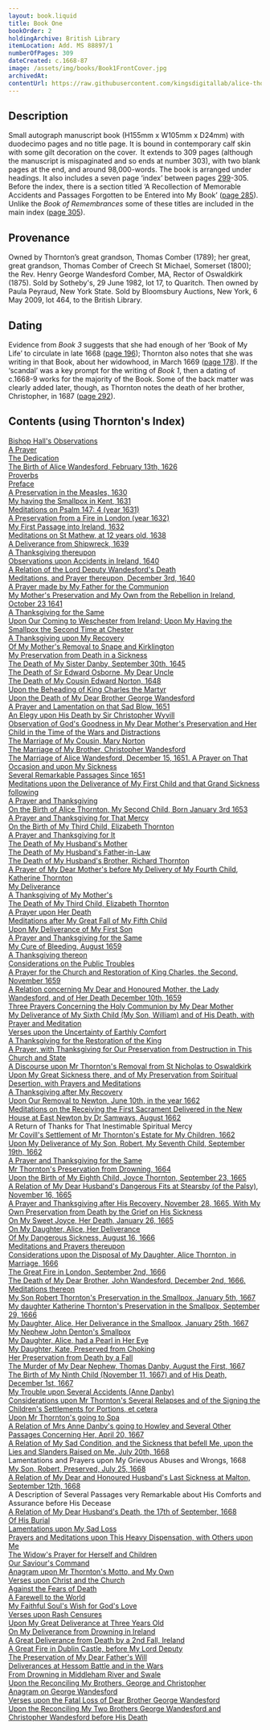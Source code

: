 ```yaml
---
layout: book.liquid
title: Book One
bookOrder: 2
holdingArchive: British Library
itemLocation: Add. MS 88897/1
numberOfPages: 309
dateCreated: c.1668-87
image: /assets/img/books/Book1FrontCover.jpg
archivedAt: 
contentUrl: https://raw.githubusercontent.com/kingsdigitallab/alice-thornton/refs/heads/edition/texts/01_book_one/book_one.xml
---
```


## Description 

Small autograph manuscript book (H155mm x W105mm x D24mm) with duodecimo pages and no title page. It is bound in contemporary calf skin with some gilt decoration on the cover.  It extends to 309 pages (although the manuscript is mispaginated and so ends at number 303), with two blank pages at the end, and around 98,000-words. The book is arranged under headings. It also includes a seven page ‘index’ between pages [299](https://thornton.kdl.kcl.ac.uk/edition/?p0.do=book_one&p0.lo=p.299&p0.vi=modern)-305. Before the index, there is a section titled ‘A Recollection of Memorable Accidents and Passages Forgotten to be Entered into My Book’ ([page 285](https://thornton.kdl.kcl.ac.uk/edition/?p0.do=book_one&p0.lo=p.285&p0.vi=modern)). Unlike the _Book of Remembrances_ some of these titles are included in the main index ([page 305](https://thornton.kdl.kcl.ac.uk/edition/?p0.do=book_one&p0.lo=p.305&p0.vi=modern)). 

## Provenance 

Owned by Thornton’s great grandson, Thomas Comber (1789); her great, great grandson, Thomas Comber of Creech St Michael, Somerset (1800); the Rev. Henry George Wandesford Comber, MA, Rector of Oswaldkirk (1875). Sold by Sotheby's, 29 June 1982, lot 17, to Quaritch. Then owned by Paula Peyraud, New York State. Sold by Bloomsbury Auctions, New York, 6 May 2009, lot 464, to the British Library.  

## Dating

Evidence from _Book 3_ suggests that she had enough of her ‘Book of My Life’ to circulate in late 1668 ([page 196](https://thornton.kdl.kcl.ac.uk/edition/?p0.do=book_three&p0.lo=p.196&p0.vi=modern)); Thornton also notes that she was writing in that Book, about her widowhood, in March 1669 ([page 178](https://thornton.kdl.kcl.ac.uk/edition/?p0.do=book_three&p0.lo=p.178&p0.vi=modern)). If the ‘scandal’ was a key prompt for the writing of _Book 1_, then a dating of c.1668-9 works for the majority of the Book. Some of the back matter was clearly added later, though, as Thornton notes the death of her brother, Christopher, in 1687 ([page 292](https://thornton.kdl.kcl.ac.uk/edition/?p0.do=book_one&p0.lo=p.292&p0.vi=modern)).

## Contents (using Thornton's Index)

[Bishop Hall's Observations](https://thornton.kdl.kcl.ac.uk/edition/?p0.do=book_one&p0.lo=p.1&p0.vi=modern) <br/>
[A Prayer](https://thornton.kdl.kcl.ac.uk/edition/?p0.do=book_one&p0.lo=p.2&p0.vi=modern) <br/>
[The Dedication](https://thornton.kdl.kcl.ac.uk/edition/?p0.do=book_one&p0.lo=p.3&p0.vi=modern) <br/>
[The Birth of Alice Wandesford, February 13th, 1626](https://thornton.kdl.kcl.ac.uk/edition/?p0.do=book_one&p0.lo=p.5&p0.vi=modern) <br/>
[Proverbs](https://thornton.kdl.kcl.ac.uk/edition/?p0.do=book_one&p0.lo=p.6&p0.vi=modern) <br/>
[Preface](https://thornton.kdl.kcl.ac.uk/edition/?p0.do=book_one&p0.lo=p.7&p0.vi=modern) <br/>
[A Preservation in the Measles, 1630](https://thornton.kdl.kcl.ac.uk/edition/?p0.do=book_one&p0.lo=p.8&p0.vi=modern) <br/>
[My having the Smallpox in Kent, 1631](https://thornton.kdl.kcl.ac.uk/edition/?p0.do=book_one&p0.lo=p.9&p0.vi=modern) <br/>
[Meditations on Psalm 147: 4 (year 1631)](https://thornton.kdl.kcl.ac.uk/edition/?p0.do=book_one&p0.lo=p.10&p0.vi=modern) <br/>
[A Preservation from a Fire in London (year 1632)](https://thornton.kdl.kcl.ac.uk/edition/?p0.do=book_one&p0.lo=p.11&p0.vi=modern) <br/>
[My First Passage into Ireland, 1632](https://thornton.kdl.kcl.ac.uk/edition/?p0.do=book_one&p0.lo=p.12&p0.vi=modern) <br/>
[Meditations on St Mathew, at 12 years old, 1638](https://thornton.kdl.kcl.ac.uk/edition/?p0.do=book_one&p0.lo=p.14&p0.vi=modern) <br/>
[A Deliverance from Shipwreck, 1639](https://thornton.kdl.kcl.ac.uk/edition/?p0.do=book_one&p0.lo=p.15&p0.vi=modern) <br/>
[A Thanksgiving thereupon](https://thornton.kdl.kcl.ac.uk/edition/?p0.do=book_one&p0.lo=p.17&p0.vi=modern) <br/>
[Observations upon Accidents in Ireland, 1640](https://thornton.kdl.kcl.ac.uk/edition/?p0.do=book_one&p0.lo=p.20&p0.vi=modern) <br/>
[A Relation of the Lord Deputy Wandesford's Death](https://thornton.kdl.kcl.ac.uk/edition/?p0.do=book_one&p0.lo=p.27&p0.vi=modern) <br/>
[Meditations, and Prayer thereupon, December 3rd, 1640](https://thornton.kdl.kcl.ac.uk/edition/?p0.do=book_one&p0.lo=p.38&p0.vi=modern) <br/>
[A Prayer made by My Father for the Communion](https://thornton.kdl.kcl.ac.uk/edition/?p0.do=book_one&p0.lo=p.54&p0.vi=modern) <br/>
[My Mother's Preservation and My Own from the Rebellion in Ireland, October 23 1641](https://thornton.kdl.kcl.ac.uk/edition/?p0.do=book_one&p0.lo=p.62&p0.vi=modern) <br/>
[A Thanksgiving for the Same](https://thornton.kdl.kcl.ac.uk/edition/?p0.do=book_one&p0.lo=p.67&p0.vi=modern) <br/>
[Upon Our Coming to Weschester from Ireland; Upon My Having the Smallpox the Second Time at Chester](https://thornton.kdl.kcl.ac.uk/edition/?p0.do=book_one&p0.lo=p.69&p0.vi=modern) <br/>
[A Thanksgiving upon My Recovery](https://thornton.kdl.kcl.ac.uk/edition/?p0.do=book_one&p0.lo=p.75&p0.vi=modern) <br/>
[Of My Mother's Removal to Snape and Kirklington](https://thornton.kdl.kcl.ac.uk/edition/?p0.do=book_one&p0.lo=p.77&p0.vi=modern) <br/>
[My Preservation from Death in a Sickness](https://thornton.kdl.kcl.ac.uk/edition/?p0.do=book_one&p0.lo=p.83&p0.vi=modern) <br/>
[The Death of My Sister Danby, September 30th, 1645](https://thornton.kdl.kcl.ac.uk/edition/?p0.do=book_one&p0.lo=p.85&p0.vi=modern) <br/>
[The Death of Sir Edward Osborne, My Dear Uncle](https://thornton.kdl.kcl.ac.uk/edition/?p0.do=book_one&p0.lo=p.91&p0.vi=modern) <br/>
[The Death of My Cousin Edward Norton, 1648](https://thornton.kdl.kcl.ac.uk/edition/?p0.do=book_one&p0.lo=p.92&p0.vi=modern) <br/>
[Upon the Beheading of King Charles the Martyr](https://thornton.kdl.kcl.ac.uk/edition/?p0.do=book_one&p0.lo=p.93&p0.vi=modern) <br/>
[Upon the Death of My Dear Brother George Wandesford](https://thornton.kdl.kcl.ac.uk/edition/?p0.do=book_one&p0.lo=p.96&p0.vi=modern) <br/>
[A Prayer and Lamentation on that Sad Blow, 1651](https://thornton.kdl.kcl.ac.uk/edition/?p0.do=book_one&p0.lo=p.108&p0.vi=modern) <br/>
[An Elegy upon His Death by Sir Christopher Wyvill](https://thornton.kdl.kcl.ac.uk/edition/?p0.do=book_one&p0.lo=p.114&p0.vi=modern) <br/>
[Observation of God's Goodness in My Dear Mother's Preservation and Her Child in the Time of the Wars and Distractions](https://thornton.kdl.kcl.ac.uk/edition/?p0.do=book_one&p0.lo=p.115&p0.vi=modern) <br/>
[The Marriage of My Cousin, Mary Norton](https://thornton.kdl.kcl.ac.uk/edition/?p0.do=book_one&p0.lo=p.116&p0.vi=modern) <br/>
[The Marriage of My Brother, Christopher Wandesford](https://thornton.kdl.kcl.ac.uk/edition/?p0.do=book_one&p0.lo=p.116&p0.vi=modern) <br/>
[The Marriage of Alice Wandesford, December 15, 1651. A Prayer on That Occasion and upon My Sickness](https://thornton.kdl.kcl.ac.uk/edition/?p0.do=book_one&p0.lo=p.117&p0.vi=modern) <br/>
[Several Remarkable Passages Since 1651](https://thornton.kdl.kcl.ac.uk/edition/?p0.do=book_one&p0.lo=p.124&p0.vi=modern) <br/>
[Meditations upon the Deliverance of My First Child and that Grand Sickness following](https://thornton.kdl.kcl.ac.uk/edition/?p0.do=book_one&p0.lo=p.126&p0.vi=modern) <br/>
[A Prayer and Thanksgiving](https://thornton.kdl.kcl.ac.uk/edition/?p0.do=book_one&p0.lo=p.129&p0.vi=modern) <br/>
[On the Birth of Alice Thornton, My Second Child, Born January 3rd 1653](https://thornton.kdl.kcl.ac.uk/edition/?p0.do=book_one&p0.lo=p.132&p0.vi=modern) <br/>
[A Prayer and Thanksgiving for That Mercy](https://thornton.kdl.kcl.ac.uk/edition/?p0.do=book_one&p0.lo=p.134&p0.vi=modern) <br/>
[On the Birth of My Third Child, Elizabeth Thornton](https://thornton.kdl.kcl.ac.uk/edition/?p0.do=book_one&p0.lo=p.136&p0.vi=modern) <br/>
[A Prayer and Thanksgiving for It](https://thornton.kdl.kcl.ac.uk/edition/?p0.do=book_one&p0.lo=p.139&p0.vi=modern) <br/>
[The Death of My Husband's Mother](https://thornton.kdl.kcl.ac.uk/edition/?p0.do=book_one&p0.lo=p.141&p0.vi=modern) <br/>
[The Death of My Husband's Father-in-Law](https://thornton.kdl.kcl.ac.uk/edition/?p0.do=book_one&p0.lo=p.141&p0.vi=modern) <br/>
[The Death of My Husband's Brother, Richard Thornton](https://thornton.kdl.kcl.ac.uk/edition/?p0.do=book_one&p0.lo=p.141&p0.vi=modern) <br/>
[A Prayer of My Dear Mother's before My Delivery of My Fourth Child, Katherine Thornton](https://thornton.kdl.kcl.ac.uk/edition/?p0.do=book_one&p0.lo=p.142&p0.vi=modern) <br/>
[My Deliverance](https://thornton.kdl.kcl.ac.uk/edition/?p0.do=book_one&p0.lo=p.145&p0.vi=modern) <br/>
[A Thanksgiving of My Mother's](https://thornton.kdl.kcl.ac.uk/edition/?p0.do=book_one&p0.lo=p.145&p0.vi=modern) <br/>
[The Death of My Third Child, Elizabeth Thornton](https://thornton.kdl.kcl.ac.uk/edition/?p0.do=book_one&p0.lo=p.147&p0.vi=modern) <br/>
[A Prayer upon Her Death](https://thornton.kdl.kcl.ac.uk/edition/?p0.do=book_one&p0.lo=p.148&p0.vi=modern) <br/>
[Meditations after My Great Fall of My Fifth Child](https://thornton.kdl.kcl.ac.uk/edition/?p0.do=book_one&p0.lo=p.149&p0.vi=modern) <br/>
[Upon My Deliverance of My First Son](https://thornton.kdl.kcl.ac.uk/edition/?p0.do=book_one&p0.lo=p.150&p0.vi=modern) <br/>
[A Prayer and Thanksgiving for the Same](https://thornton.kdl.kcl.ac.uk/edition/?p0.do=book_one&p0.lo=p.151&p0.vi=modern) <br/>
[My Cure of Bleeding, August 1659](https://thornton.kdl.kcl.ac.uk/edition/?p0.do=book_one&p0.lo=p.153&p0.vi=modern) <br/>
[A Thanksgiving thereon](https://thornton.kdl.kcl.ac.uk/edition/?p0.do=book_one&p0.lo=p.154&p0.vi=modern) <br/>
[Considerations on the Public Troubles](https://thornton.kdl.kcl.ac.uk/edition/?p0.do=book_one&p0.lo=p.155&p0.vi=modern) <br/>
[A Prayer for the Church and Restoration of King Charles, the Second, November 1659](https://thornton.kdl.kcl.ac.uk/edition/?p0.do=book_one&p0.lo=p.157&p0.vi=modern) <br/>
[A Relation concerning My Dear and Honoured Mother, the Lady Wandesford, and of Her Death December 10th, 1659](https://thornton.kdl.kcl.ac.uk/edition/?p0.do=book_one&p0.lo=p.158&p0.vi=modern) <br/>
[Three Prayers Concerning the Holy Communion by My Dear Mother](https://thornton.kdl.kcl.ac.uk/edition/?p0.do=book_one&p0.lo=p.176&p0.vi=modern) <br/>
[My Deliverance of My Sixth Child (My Son, William) and of His Death, with Prayer and Meditation](https://thornton.kdl.kcl.ac.uk/edition/?p0.do=book_one&p0.lo=p.177&p0.vi=modern) <br/>
[Verses upon the Uncertainty of Earthly Comfort](https://thornton.kdl.kcl.ac.uk/edition/?p0.do=book_one&p0.lo=p.180&p0.vi=modern) <br/>
[A Thanksgiving for the Restoration of the King](https://thornton.kdl.kcl.ac.uk/edition/?p0.do=book_one&p0.lo=p.180&p0.vi=modern) <br/>
[A Prayer, with Thanksgiving for Our Preservation from Destruction in This Church and State](https://thornton.kdl.kcl.ac.uk/edition/?p0.do=book_one&p0.lo=p.181&p0.vi=modern) <br/>
[A Discourse upon Mr Thornton's Removal from St Nicholas to Oswaldkirk](https://thornton.kdl.kcl.ac.uk/edition/?p0.do=book_one&p0.lo=p.184&p0.vi=modern) <br/>
[Upon My Great Sickness there, and of My Preservation from Spiritual Desertion, with Prayers and Meditations](https://thornton.kdl.kcl.ac.uk/edition/?p0.do=book_one&p0.lo=p.186&p0.vi=modern) <br/>
[A Thanksgiving after My Recovery](https://thornton.kdl.kcl.ac.uk/edition/?p0.do=book_one&p0.lo=p.190&p0.vi=modern) <br/>
[Upon Our Removal to Newton, June 10th, in the year 1662](https://thornton.kdl.kcl.ac.uk/edition/?p0.do=book_one&p0.lo=p.191&p0.vi=modern) <br/>
[Meditations on the Receiving the First Sacrament Delivered in the New House at East Newton by Dr Samways, August 1662](https://thornton.kdl.kcl.ac.uk/edition/?p0.do=book_one&p0.lo=p.194&p0.vi=modern) <br/>
A Return of Thanks for That Inestimable Spiritual Mercy <br/>
[Mr Covill's Settlement of Mr Thornton's Estate for My Children, 1662](https://thornton.kdl.kcl.ac.uk/edition/?p0.do=book_one&p0.lo=p.198&p0.vi=modern) <br/>
[Upon My Deliverance of My Son, Robert, My Seventh Child, September 19th, 1662](https://thornton.kdl.kcl.ac.uk/edition/?p0.do=book_one&p0.lo=p.201&p0.vi=modern) <br/>
[A Prayer and Thanksgiving for the Same](https://thornton.kdl.kcl.ac.uk/edition/?p0.do=book_one&p0.lo=p.203&p0.vi=modern) <br/>
[Mr Thornton's Preservation from Drowning, 1664](https://thornton.kdl.kcl.ac.uk/edition/?p0.do=book_one&p0.lo=p.206&p0.vi=modern) <br/>
[Upon the Birth of My Eighth Child, Joyce Thornton, September 23, 1665](https://thornton.kdl.kcl.ac.uk/edition/?p0.do=book_one&p0.lo=p.206&p0.vi=modern) <br/>
[A Relation of My Dear Husband's Dangerous Fits at Stearsby (of the Palsy), November 16, 1665](https://thornton.kdl.kcl.ac.uk/edition/?p0.do=book_one&p0.lo=p.209&p0.vi=modern) <br/>
[A Prayer and Thanksgiving after His Recovery, November 28, 1665, With My Own Preservation from Death by the Grief on His Sickness](https://thornton.kdl.kcl.ac.uk/edition/?p0.do=book_one&p0.lo=p.211&p0.vi=modern) <br/>
[On My Sweet Joyce, Her Death, January 26, 1665](https://thornton.kdl.kcl.ac.uk/edition/?p0.do=book_one&p0.lo=p.212&p0.vi=modern) <br/>
[On My Daughter, Alice, Her Deliverance](https://thornton.kdl.kcl.ac.uk/edition/?p0.do=book_one&p0.lo=p.213&p0.vi=modern) <br/>
[Of My Dangerous Sickness, August 16, 1666](https://thornton.kdl.kcl.ac.uk/edition/?p0.do=book_one&p0.lo=p.214&p0.vi=modern) <br/>
[Meditations and Prayers thereupon](https://thornton.kdl.kcl.ac.uk/edition/?p0.do=book_one&p0.lo=p.215&p0.vi=modern) <br/>
[Considerations upon the Disposal of My Daughter, Alice Thornton, in Marriage, 1666](https://thornton.kdl.kcl.ac.uk/edition/?p0.do=book_one&p0.lo=p.216&p0.vi=modern) <br/>
[The Great Fire in London, September 2nd, 1666](https://thornton.kdl.kcl.ac.uk/edition/?p0.do=book_one&p0.lo=p.218&p0.vi=modern) <br/>
[The Death of My Dear Brother, John Wandesford, December 2nd, 1666. Meditations thereon](https://thornton.kdl.kcl.ac.uk/edition/?p0.do=book_one&p0.lo=p.219&p0.vi=modern) <br/>
[My Son Robert Thornton's Preservation in the Smallpox, January 5th, 1667](https://thornton.kdl.kcl.ac.uk/edition/?p0.do=book_one&p0.lo=p.224&p0.vi=modern) <br/>
[My daughter Katherine Thornton's Preservation in the Smallpox, September 29, 1666](https://thornton.kdl.kcl.ac.uk/edition/?p0.do=book_one&p0.lo=p.218&p0.vi=modern) <br/>
[My Daughter, Alice, Her Deliverance in the Smallpox, January 25th, 1667](https://thornton.kdl.kcl.ac.uk/edition/?p0.do=book_one&p0.lo=p.225&p0.vi=modern) <br/>
[My Nephew John Denton's Smallpox](https://thornton.kdl.kcl.ac.uk/edition/?p0.do=book_one&p0.lo=p.226&p0.vi=modern) <br/>
[My Daughter, Alice, had a Pearl in Her Eye](https://thornton.kdl.kcl.ac.uk/edition/?p0.do=book_one&p0.lo=p.226&p0.vi=modern) <br/>
[My Daughter, Kate, Preserved from Choking](https://thornton.kdl.kcl.ac.uk/edition/?p0.do=book_one&p0.lo=p.226&p0.vi=modern) <br/>
[Her Preservation from Death by a Fall](https://thornton.kdl.kcl.ac.uk/edition/?p0.do=book_one&p0.lo=p.226&p0.vi=modern) <br/>
[The Murder of My Dear Nephew, Thomas Danby, August the First, 1667](https://thornton.kdl.kcl.ac.uk/edition/?p0.do=book_one&p0.lo=p.227&p0.vi=modern) <br/>
[The Birth of My Ninth Child (November 11, 1667) and of His Death, December 1st, 1667](https://thornton.kdl.kcl.ac.uk/edition/?p0.do=book_one&p0.lo=p.228&p0.vi=modern) <br/>
[My Trouble upon Several Accidents (Anne Danby)](https://thornton.kdl.kcl.ac.uk/edition/?p0.do=book_one&p0.lo=p.231&p0.vi=modern) <br/>
[Considerations upon Mr Thornton's Several Relapses and of the Signing the Children's Settlements for Portions, et cetera](https://thornton.kdl.kcl.ac.uk/edition/?p0.do=book_one&p0.lo=p.232&p0.vi=modern) <br/>
[Upon Mr Thornton's going to Spa](https://thornton.kdl.kcl.ac.uk/edition/?p0.do=book_one&p0.lo=p.234&p0.vi=modern) <br/>
[A Relation of Mrs Anne Danby's going to Howley and Several Other Passages Concerning Her, April 20, 1667](https://thornton.kdl.kcl.ac.uk/edition/?p0.do=book_one&p0.lo=p.235&p0.vi=modern) <br/>
[A Relation of My Sad Condition, and the Sickness that befell Me, upon the Lies and Slanders Raised on Me, July 20th, 1668](https://thornton.kdl.kcl.ac.uk/edition/?p0.do=book_one&p0.lo=p.244&p0.vi=modern) <br/>
Lamentations and Prayers upon My Grievous Abuses and Wrongs, 1668 <br/>
[My Son, Robert, Preserved, July 25, 1668](https://thornton.kdl.kcl.ac.uk/edition/?p0.do=book_one&p0.lo=p.262&p0.vi=modern) <br/>
[A Relation of My Dear and Honoured Husband's Last Sickness at Malton, September 12th, 1668](https://thornton.kdl.kcl.ac.uk/edition/?p0.do=book_one&p0.lo=p.263&p0.vi=modern) <br/>
A Description of Several Passages very Remarkable about His Comforts and Assurance before His Decease <br/>
[A Relation of My Dear Husband's Death, the 17th of September, 1668](https://thornton.kdl.kcl.ac.uk/edition/?p0.do=book_one&p0.lo=p.273&p0.vi=modern) <br/>
[Of His Burial](https://thornton.kdl.kcl.ac.uk/edition/?p0.do=book_one&p0.lo=p.274&p0.vi=modern) <br/>
[Lamentations upon My Sad Loss]() <br/>
[Prayers and Meditations upon This Heavy Dispensation, with Others upon Me](https://thornton.kdl.kcl.ac.uk/edition/?p0.do=book_one&p0.lo=p.270&p0.vi=modern) <br/>
[The Widow's Prayer for Herself and Children](https://thornton.kdl.kcl.ac.uk/edition/?p0.do=book_one&p0.lo=p.275&p0.vi=modern) <br/>
[Our Saviour's Command](https://thornton.kdl.kcl.ac.uk/edition/?p0.do=book_one&p0.lo=p.279&p0.vi=modern) <br/>
[Anagram upon Mr Thornton's Motto, and My Own](https://thornton.kdl.kcl.ac.uk/edition/?p0.do=book_one&p0.lo=p.279&p0.vi=modern) <br/>
[Verses upon Christ and the Church]() <br/>
[Against the Fears of Death](https://thornton.kdl.kcl.ac.uk/edition/?p0.do=book_one&p0.lo=p.280&p0.vi=modern) <br/>
[A Farewell to the World](https://thornton.kdl.kcl.ac.uk/edition/?p0.do=book_one&p0.lo=p.281&p0.vi=modern) <br/>
[My Faithful Soul's Wish for God's Love](https://thornton.kdl.kcl.ac.uk/edition/?p0.do=book_one&p0.lo=p.283&p0.vi=modern) <br/>
[Verses upon Rash Censures](https://thornton.kdl.kcl.ac.uk/edition/?p0.do=book_one&p0.lo=p.284&p0.vi=modern) <br/>
[Upon My Great Deliverance at Three Years Old](https://thornton.kdl.kcl.ac.uk/edition/?p0.do=book_one&p0.lo=p.285&p0.vi=modern) <br/>
[On My Deliverance from Drowning in Ireland](https://thornton.kdl.kcl.ac.uk/edition/?p0.do=book_one&p0.lo=p.287&p0.vi=modern) <br/>
[A Great Deliverance from Death by a 2nd Fall, Ireland](https://thornton.kdl.kcl.ac.uk/edition/?p0.do=book_one&p0.lo=p.289&p0.vi=modern) <br/>
[A Great Fire in Dublin Castle, before My Lord Deputy](https://thornton.kdl.kcl.ac.uk/edition/?p0.do=book_one&p0.lo=p.291&p0.vi=modern) <br/>
[The Preservation of My Dear Father's Will](https://thornton.kdl.kcl.ac.uk/edition/?p0.do=book_one&p0.lo=p.292&p0.vi=modern) <br/>
[Deliverances at Hessom Battle and in the Wars](https://thornton.kdl.kcl.ac.uk/edition/?p0.do=book_one&p0.lo=p.293&p0.vi=modern) <br/>
[From Drowning in Middleham River and Swale](https://thornton.kdl.kcl.ac.uk/edition/?p0.do=book_one&p0.lo=p.297&p0.vi=modern) <br/>
[Upon the Reconciling My Brothers, George and Christopher](https://thornton.kdl.kcl.ac.uk/edition/?p0.do=book_one&p0.lo=p.306&p0.vi=modern) <br/>
[Anagram on George Wandesford](https://thornton.kdl.kcl.ac.uk/edition/?p0.do=book_one&p0.lo=p.307&p0.vi=modern) <br/>
[Verses upon the Fatal Loss of Dear Brother George Wandesford](https://thornton.kdl.kcl.ac.uk/edition/?p0.do=book_one&p0.lo=p.307&p0.vi=modern) <br/>
[Upon the Reconciling My Two Brothers George Wandesford and Christopher Wandesford before His Death](https://thornton.kdl.kcl.ac.uk/edition/?p0.do=book_one&p0.lo=p.306&p0.vi=modern) <br/>
